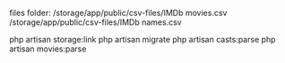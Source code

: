 files folder: 
/storage/app/public/csv-files/IMDb movies.csv
/storage/app/public/csv-files/IMDb names.csv

php artisan storage:link
php artisan migrate
php artisan casts:parse
php artisan movies:parse
